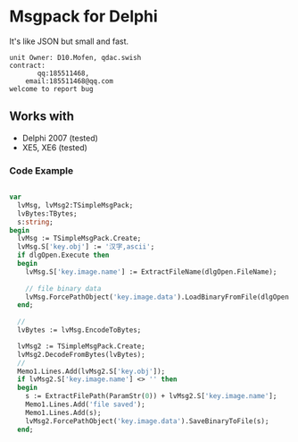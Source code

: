 # Msgpack for Delphi

It's like JSON but small and fast.

```
unit Owner: D10.Mofen, qdac.swish
contract:
       qq:185511468, 
    email:185511468@qq.com
welcome to report bug
```

Works with
--------

* Delphi 2007 (tested)
* XE5, XE6 (tested)

  
### Code Example
```Pascal

var
  lvMsg, lvMsg2:TSimpleMsgPack;
  lvBytes:TBytes;
  s:string;
begin
  lvMsg := TSimpleMsgPack.Create;
  lvMsg.S['key.obj'] := '汉字,ascii';
  if dlgOpen.Execute then
  begin
    lvMsg.S['key.image.name'] := ExtractFileName(dlgOpen.FileName);
    
    // file binary data
    lvMsg.ForcePathObject('key.image.data').LoadBinaryFromFile(dlgOpen.FileName);
  end;
  
  //
  lvBytes := lvMsg.EncodeToBytes;

  lvMsg2 := TSimpleMsgPack.Create;
  lvMsg2.DecodeFromBytes(lvBytes);
  //
  Memo1.Lines.Add(lvMsg2.S['key.obj']);
  if lvMsg2.S['key.image.name'] <> '' then
  begin
    s := ExtractFilePath(ParamStr(0)) + lvMsg2.S['key.image.name'];
    Memo1.Lines.Add('file saved');
    Memo1.Lines.Add(s);
    lvMsg2.ForcePathObject('key.image.data').SaveBinaryToFile(s);    
  end;
  
  ```
